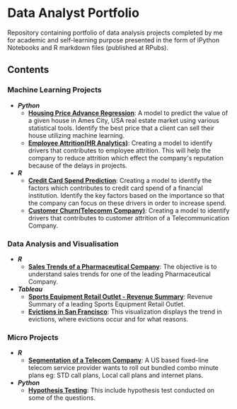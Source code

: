 # Data Analyst Portfolio
Repository containing portfolio of data analysis projects completed by me for academic and self-learning purpose presented in the form of iPython Notebooks and R markdown files (published at RPubs).
## Contents
### Machine Learning Projects
- **_Python_**
  - [**Housing Price Advance Regression**](https://github.com/sufi1738/data-analyst-portfolio/blob/main/House%20Prediction/House%20Price%20Case%20Study.ipynb): A model to predict the value of a given house in Ames City, USA real estate market using various statistical tools. Identify the best price that a client can sell their house utilizing machine learning.
  - [**Employee Attrition(HR Analytics)**](https://github.com/sufi1738/data-analyst-portfolio/blob/main/Employee%20Attrition/HR%20Analytics%20Case%20Study.ipynb): Creating a model to identify drivers that contributes to employee attrition. This will help the company to reduce attrition which effect the company's reputation because of the delays in projects. 
- **_R_**
  - [**Credit Card Spend Prediction**](https://rpubs.com/Sufiyan1738/Credit_Card_Spend): Creating a model to identify the factors which contributes to credit card spend of a financial institution. Identify the key factors based on the importance so that the company can focus on these drivers in order to increase spend.
  - [**Customer Churn(Telecomm Company)**](https://rpubs.com/Sufiyan1738/Cust_Attrition_Telco): Creating a model to identify drivers that contributes to customer attrition of a Telecommunication Company.
### Data Analysis and Visualisation
- **_R_**
  - [**Sales Trends of a Pharmaceutical Company**](https://rpubs.com/Sufiyan1738/Sales_Trend_PharmaCo): The objective is to understand sales trends for one of the leading Pharmaceutical Company.
- **_Tableau_**
  - [**Sports Equipment Retail Outlet - Revenue Summary**](https://public.tableau.com/profile/sufiyan.ullah#!/vizhome/CaseStudy1_15965527244210/SportsEquipmentRetailOutlet-RevenueSummary): Revenue Summary of a leading Sports Equipment Retail Outlet. 
  - [**Evictions in San Francisco**](https://public.tableau.com/profile/sufiyan.ullah#!/vizhome/MoM19W39-EvictionsinSanFrancisco/MoM19W39): This visualization displays the trend in evictions, where evictions occur and for what reasons.
### Micro Projects
- **_R_**
  - [**Segmentation of a Telecom Company**](https://rpubs.com/Sufiyan1738/Telco_Segmentation): A US based fixed-line telecom service provider wants to roll out bundled combo minute plans eg: STD call plans, Local call plans and internet plans.
- **_Python_**
  - [**Hypothesis Testing**](https://github.com/sufi1738/data-analyst-portfolio/blob/main/Statistical%20Analysis/Basic%20Statistic%20Case%20Study%20-%201.ipynb): This include hypothesis test conducted on some of the questions.
